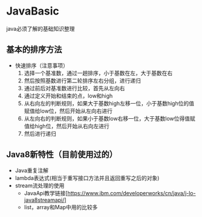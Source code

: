 # JavaBasic
java必须了解的基础知识整理
## 基本的排序方法
+ 快速排序（注意事项）
  1. 选择一个基准数，通过一趟排序，小于基数在左，大于基数在右
  2. 然后按照基数进行第二轮排序左右分组，进行递归 
  3. 通过前后对基准数进行比较，首先从左向右
  4. 通过定义开始和结束的点，low和high
  5. 从右向左的判断规则，如果大于基数high左移一位，小于基数high位的值赋值给low位，然后开始从左向右进行
  6. 从左向右的判断规则，如果小于基数low右移一位，大于基数low位得值赋值给high位，然后开始从右向左进行
  7. 然后进行递归
## Java8新特性（目前使用过的）
 + Java重复注解
 + lambda表达式(相当于重写接口方法并且返回重写之后的对象)
 + stream流处理的使用
   - JavaApi教学链接[https://www.ibm.com/developerworks/cn/java/j-lo-java8streamapi/]
   - list，array和Map中用的比较多
